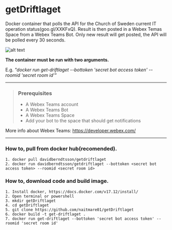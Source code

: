 # getDriftlaget
Docker container that polls the API for the Church of Sweden current IT operation status(goo.gl/XXKFxQ). Result is then posted in a Webex Temas Space from a Webex Teams Bot. Only new result will get posted, the API will be polled every 30 seconds. 

![alt text](https://github.com/naitmare01/getDriftlaget/blob/master/Private/Screen%20Shot%202018-09-07%20at%2022.18.45.png)

**The container must be run with two arguments.**

E.g. _"docker run get-driftlaget --bottoken 'secret bot access token' --roomid 'secret room id'"_


--- 
> ### Prerequisites
> - A Webex Teams account
> - A Webex Teams Bot
> - A Webex Teams Space
> - Add your bot to the space that should get notifications

More info about Webex Teams: https://developer.webex.com/

---


### **How to, pull from docker hub(recomended).**
```
1. docker pull davidberndtsson/getdriftlaget
2. docker run davidberndtsson/getdriftlaget --bottoken <secret bot access token> --roomid <secret room id>
```


### **How to, download code and build image.**
```
1. Install docker, https://docs.docker.com/v17.12/install/
2. Open terminal or powershell
3. mkdir getDriftlaget
4. cd getDriftlaget
5. git clone https://github.com/naitmare01/getDriftlaget
6. docker build -t get-driftlaget .
7. docker run get-driftlaget --bottoken 'secret bot access token' --roomid 'secret room id'
```

